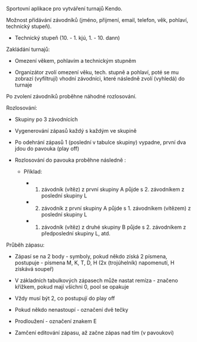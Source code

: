 Sportovní aplikace pro vytváření turnajů Kendo.

Možnost přidávání závodníků (jméno, přijmení, email, telefon, věk, pohlaví, technický stupeň).

- Technický stupeň (10. - 1. kjú, 1. - 10. dann)

Zakládání turnajů:

- Omezení věkem, pohlavím a technickým stupněm
	
- Organizátor zvolí omezení věku, tech. stupně a pohlaví, poté se mu zobrazí (vyfiltrují) vhodní závodníci, 
		které následně zvolí (vyhledá) do turnaje
	

Po zvolení závodníků proběhne náhodné rozlosování.

Rozlosování:
			
- Skupiny po 3 závodnících
			
- Vygenerování zápasů každý s každým ve skupině
			
- Po odehrání zápasů 1 (poslední v tabulce skupiny) vypadne, první dva jdou do pavouka (play off) 
			
- Rozlosování do pavouka proběhne následně :
			
	- Příklad:
				
		- 1. závodník (vítěz) z první skupiny A půjde s 2. závodníkem z poslední skupiny L
					
		- 2. závodník z první skupiny A půjde s 1. závodníkem (vítězem) z poslední skupiny L
					
		- 1. závodník (vítěz) z druhé skupiny B půjde s 2. závodníkem z předposlední skupiny L, atd.


Průběh zápasu:

- Zápasí se na 2 body - symboly, pokud někdo získá 2 písmena, postupuje - písmena M, K, T, D, H (2x (trojúhelník) napomenutí, H získává soupeř)
	
- V základních tabulkových zápasech může nastat remíza - značeno křížkem, pokud mají všichni 0, pool se opakuje

- Vždy musí být 2, co postupují do play off

- Pokud někdo nenastoupí - označení dvě tečky

- Prodloužení - označení znakem E

- Zamčení editování zápasu, až začne zápas nad tím (v pavoukovi)
